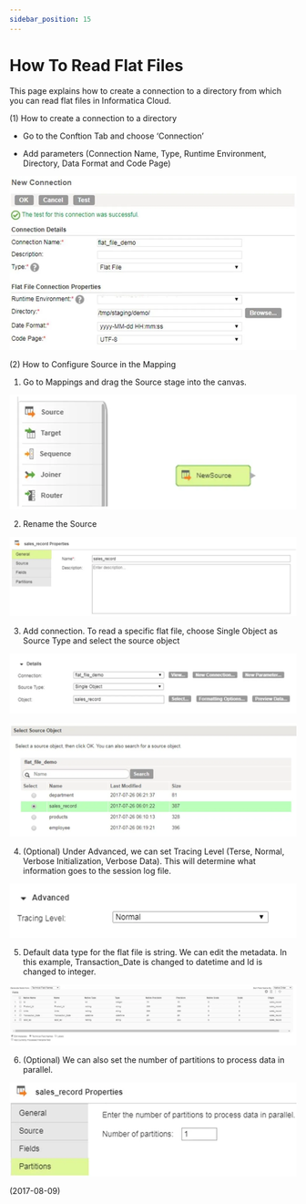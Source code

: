```yaml
---
sidebar_position: 15
---
```


# How To Read Flat Files

This page explains how to create a connection to a directory from which you can read flat files in Informatica Cloud.

(1) How to create a connection to a directory

- Go to the Conftion Tab and choose ‘Connection’

- Add parameters (Connection Name, Type, Runtime Environment, Directory, Data Format and Code Page)

![img](./img/15/img-1.webp)

(2) How to Configure Source in the Mapping

1. Go to Mappings and drag the Source stage into the canvas.

![img](./img/15/img-2.webp)

2. Rename the Source

![img](./img/15/img-3.webp)

3. Add connection. To read a specific flat file, choose Single Object as Source Type and select the source object

![img](./img/15/img-4.webp)

![img](./img/15/img-5.webp)

4. (Optional) Under Advanced, we can set Tracing Level (Terse, Normal, Verbose Initialization, Verbose Data). This will determine what information goes to the session log file.

![img](./img/15/img-6.webp)

5. Default data type for the flat file is string. We can edit the metadata. In this example, Transaction_Date is changed to datetime and Id is changed to integer.

![img](./img/15/img-7.webp)

6. (Optional) We can also set the number of partitions to process data in parallel.

![img](./img/15/img-8.webp)

(2017-08-09)
